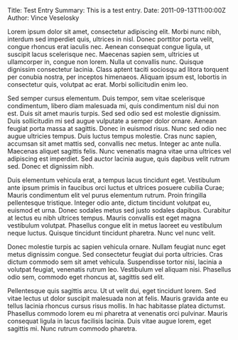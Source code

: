Title: Test Entry
Summary: This is a test entry.
Date: 2011-09-13T11:00:00Z
Author: Vince Veselosky

Lorem ipsum dolor sit amet, consectetur adipiscing elit. Morbi nunc nibh, interdum sed imperdiet quis, ultrices in nisl. Donec porttitor porta velit, congue rhoncus erat iaculis nec. Aenean consequat congue ligula, ut suscipit lacus scelerisque nec. Maecenas sapien sem, ultricies ut ullamcorper in, congue non lorem. Nulla ut convallis nunc. Quisque dignissim consectetur lacinia. Class aptent taciti sociosqu ad litora torquent per conubia nostra, per inceptos himenaeos. Aliquam ipsum est, lobortis in consectetur quis, volutpat ac erat. Morbi sollicitudin enim leo.

Sed semper cursus elementum. Duis tempor, sem vitae scelerisque condimentum, libero diam malesuada mi, quis condimentum nisl dui non est. Duis sit amet mauris turpis. Sed sed odio sed est molestie dignissim. Duis sollicitudin mi sed augue vulputate a semper dolor ornare. Aenean feugiat porta massa at sagittis. Donec in euismod risus. Nunc sed odio nec augue ultricies tempus. Duis luctus tempus molestie. Cras nunc sapien, accumsan sit amet mattis sed, convallis nec metus. Integer ac ante nulla. Maecenas aliquet sagittis felis. Nunc venenatis magna vitae urna ultrices vel adipiscing est imperdiet. Sed auctor lacinia augue, quis dapibus velit rutrum sed. Donec et dignissim nibh.

Duis elementum vehicula erat, a tempus lacus tincidunt eget. Vestibulum ante ipsum primis in faucibus orci luctus et ultrices posuere cubilia Curae; Mauris condimentum elit vel purus elementum rutrum. Proin fringilla pellentesque tristique. Integer odio ante, dictum tincidunt volutpat eu, euismod et urna. Donec sodales metus sed justo sodales dapibus. Curabitur at lectus eu nibh ultrices tempus. Mauris convallis est eget magna vestibulum volutpat. Phasellus congue elit in metus laoreet eu vestibulum neque luctus. Quisque tincidunt tincidunt pharetra. Nunc vel nunc velit.

Donec molestie turpis ac sapien vehicula ornare. Nullam feugiat nunc eget metus dignissim congue. Sed consectetur feugiat dui porta ultricies. Cras dictum commodo sem sit amet vehicula. Suspendisse tortor nisi, lacinia a volutpat feugiat, venenatis rutrum leo. Vestibulum vel aliquam nisi. Phasellus odio sem, commodo eget rhoncus at, sagittis sed elit.

Pellentesque quis sagittis arcu. Ut ut velit dui, eget tincidunt lorem. Sed vitae lectus ut dolor suscipit malesuada non at felis. Mauris gravida ante eu tellus lacinia rhoncus cursus risus mollis. In hac habitasse platea dictumst. Phasellus commodo lorem eu mi pharetra at venenatis orci pulvinar. Mauris consequat ligula in lacus facilisis lacinia. Duis vitae augue lorem, eget sagittis mi. Nunc rutrum commodo pharetra.

